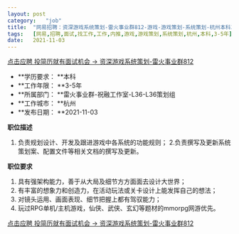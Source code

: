 ```yaml
---
layout:	post
category:	"job"
title:	"网易招聘：资深游戏系统策划-雷火事业群812-游戏-游戏策划-系统策划-杭州本科3-5年"
tags:	[网易,招聘,面试,找工作,工作,内推,游戏,游戏策划,系统策划,杭州,本科,3-5年]
date:	2021-11-03
---
```


[点击应聘 投简历就有面试机会 -> 资深游戏系统策划-雷火事业群812](http://mobile.bole.netease.com/bole/boleDetail?id=21083&employeeId=346f03c3cda5f04c&key=all)



- **学历要求： **本科
- **工作年限： **3-5年
- **所属部门： **雷火事业群-祝融工作室-L36-L36策划组
- **工作城市： **杭州
- **发布日期： **2021-11-03



**职位描述**
1. 负责规划设计、开发及跟进游戏中各系统的功能规则；
2.负责撰写及更新系统策划案、配置文件等相关文档的撰写及更新。



**职位要求**
1. 具有强架构能力，善于从大局及细节方方面面去设计大世界；
2. 有丰富的想象力和创造力，在活动玩法或关卡设计上能发挥自己的想法；
3. 对镜头运用、画面表现、细节把握上都有驾驭能力；
4. 玩过RPG单机/主机游戏，仙侠、武侠、玄幻等题材的mmorpg网游优先。



[点击应聘 投简历就有面试机会 -> 资深游戏系统策划-雷火事业群812](http://mobile.bole.netease.com/bole/boleDetail?id=21083&employeeId=346f03c3cda5f04c&key=all)